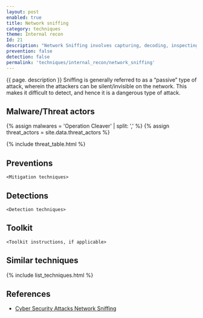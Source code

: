 ```yaml
---
layout: post
enabled: true
title: Network sniffing
category: techniques
theme: Internal recon
Id: 21
description: "Network Sniffing involves capturing, decoding, inspecting and interpreting the information inside a network packet on a TCP/IP network. The purpose is to steal information, usually user IDs, passwords, network details, credit card numbers, etc."
prevention: false
detection: false
permalink: 'techniques/internal_recon/network_sniffing'
---
```

{{ page. description }}
Sniffing is generally referred to as a “passive” type of attack, wherein the attackers can be silent/invisible on the network. This makes it difficult to detect, and hence it is a dangerous type of attack.


## Malware/Threat actors

{% assign malwares = 'Operation Cleaver' | split: ',' %}
{% assign threat_actors = site.data.threat_actors %}

{% include threat_table.html %}

## Preventions

`<Mitigation techniques>`

## Detections

`<Detection techniques>`

## Toolkit

`<Toolkit instructions, if applicable>`

## Similar techniques

{% include list_techniques.html %}


## References

* [Cyber Security Attacks Network Sniffing](http://www.valencynetworks.com/articles/cyber-security-attacks-network-sniffing.html)
